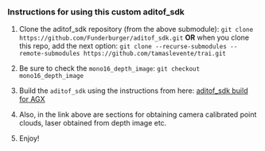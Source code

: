 ### Instructions for using this custom aditof_sdk 
1. Clone the aditof_sdk repository (from the above submodule):
    `git clone https://github.com/Funderburger/aditof_sdk.git`
    **OR** 
    when you clone this repo, add the next option:
    `git clone --recurse-submodules --remote-submodules https://github.com/tamaslevente/trai.git`

2. Be sure to check the `mono16_depth_image`:
    `git checkout mono16_depth_image`
3. Build the `aditof_sdk` using the instructions from here:
    [aditof_sdk build for AGX](https://docs.google.com/spreadsheets/d/15HRs5Cfjh7aLRpqmza6wp_dg6s49tR3if6qWNz78iEg/edit?usp=sharing) 
4. Also, in the link above are sections for obtaining camera calibrated point clouds, laser obtained from depth image etc.
5. Enjoy!